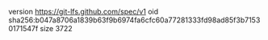 version https://git-lfs.github.com/spec/v1
oid sha256:b047a8706a1839b63f9b6974fa6cfc60a77281333fd98ad85f3b71530171547f
size 3722

